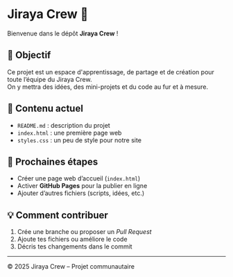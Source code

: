 # Jiraya Crew 🎯

Bienvenue dans le dépôt **Jiraya Crew** !

## 🌟 Objectif
Ce projet est un espace d'apprentissage, de partage et de création pour toute l’équipe du Jiraya Crew.  
On y mettra des idées, des mini-projets et du code au fur et à mesure.

## 📂 Contenu actuel
- `README.md` : description du projet
- `index.html` : une première page web
- `styles.css` : un peu de style pour notre site

## 🚀 Prochaines étapes
- Créer une page web d’accueil (`index.html`)
- Activer **GitHub Pages** pour la publier en ligne
- Ajouter d’autres fichiers (scripts, idées, etc.)

## 💡 Comment contribuer
1. Crée une branche ou proposer un *Pull Request*  
2. Ajoute tes fichiers ou améliore le code
3. Décris tes changements dans le commit

---

© 2025 Jiraya Crew – Projet communautaire

